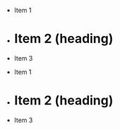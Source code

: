 <ul>
  <li>Item 1</li>
  <li>
    <h1>Item 2 (heading)</h1>
  </li>
  <li>Item 3</li>
</ul>

- Item 1
- <h1>Item 2 (heading)</h1>
- Item 3